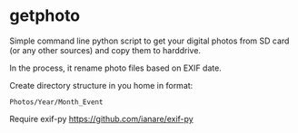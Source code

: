 getphoto
========

Simple command line python script to get your digital photos from SD card 
(or any other sources) and copy them to harddrive.

In the process, it rename photo files based on EXIF date.

Create directory structure in you home in format:

	Photos/Year/Month_Event

Require exif-py https://github.com/ianare/exif-py
